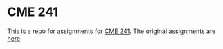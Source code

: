 # CME 241

This is a repo for assignments for [CME 241](https://cme241.github.io/). The original assignments are [here](https://github.com/coverdrive/technical-documents/tree/master/finance/cme241/assignments/Winter2024).
